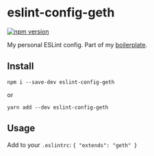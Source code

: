 # eslint-config-geth

[![npm version](https://badge.fury.io/js/eslint-config-geth.svg)](https://badge.fury.io/js/eslint-config-geth)

My personal ESLint config. Part of my [boilerplate](https://github.com/vansosnin/boilerplate-geth).

## Install
`npm i --save-dev eslint-config-geth`

or

`yarn add --dev eslint-config-geth`

## Usage
Add to your `.eslintrc`:
`{
    "extends": "geth"
}`
